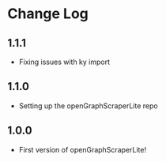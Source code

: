 # Change Log

## 1.1.1
- Fixing issues with ky import

## 1.1.0
- Setting up the openGraphScraperLite repo

## 1.0.0
- First version of openGraphScraperLite!